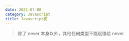 ```yaml
---
date: 2021-07-08
category: Javascript
title: Javascript梗
---
```


> 除了 never 本身以外，其他任何类型不能赋值给 never

<!-- more -->

